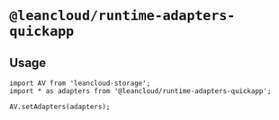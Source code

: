 # `@leancloud/runtime-adapters-quickapp`

## Usage

```
import AV from 'leancloud-storage';
import * as adapters from '@leancloud/runtime-adapters-quickapp';

AV.setAdapters(adapters);
```
